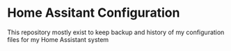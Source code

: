 # Home Assitant Configuration
This repository mostly exist to keep backup and history of my configuration files for my Home Assistant system
